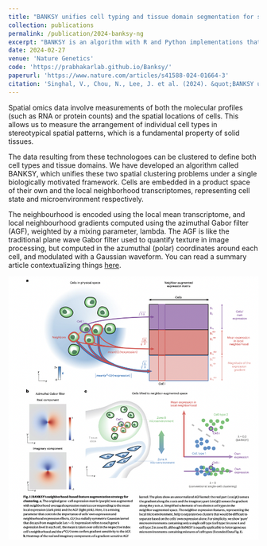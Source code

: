 ```yaml
---
title: "BANKSY unifies cell typing and tissue domain segmentation for scalable spatial omics data analysis"
collection: publications
permalink: /publication/2024-banksy-ng
excerpt: "BANKSY is an algorithm with R and Python implementations that identifies both cell types and tissue domains from spatially-resolved -omics data by incorporating spatial kernels capturing microenvironmental information, applicable to a range of spatially-resolved technologies, and scalable to millions of cells.<br/><img src='/images/banksy_fig1.png' height='628' width='495'>"
date: 2024-02-27
venue: 'Nature Genetics'
code: 'https://prabhakarlab.github.io/Banksy/'
paperurl: 'https://www.nature.com/articles/s41588-024-01664-3'
citation: 'Singhal, V., Chou, N., Lee, J. et al. (2024). &quot;BANKSY unifies cell typing and tissue domain segmentation for scalable spatial omics data analysis.&quot; <i>Nat Genet</i>.'
---
```


Spatial omics data involve measurements of both the molecular profiles (such as RNA or protein counts) and the spatial locations of cells. This allows us to measure the arrangement of individual cell types in stereotypical spatial patterns, which is a fundamental property of solid tissues. 

The data resulting from these technologoes can be clustered to define both cell types and tissue domains. We have developed an algorithm called BANKSY, which unifies these two spatial clustering problems under a single biologically motivated framework. Cells are embedded in a product space of their own and the local neighborhood transcriptomes, representing cell state and microenvironment respectively. 

The neighbourhood is encoded using the local mean transcriptome, and local neighbourhood gradients computed using the azimuthal Gabor filter (AGF), weighted by a mixing parameter, lambda. The AGF is like the traditional plane wave Gabor filter used to quantify texture in image processing, but computed in the azumuthal (polar) coordinates around each cell, and modulated with a Gaussian waveform. You can read a summary article contextualizing things [here](/files/banksy-news.pdf). 

![](/images/banksy_fig1.png)
<!-- 
Cell typing I: When reference data is not available, BANKSY can provide an accurate unsupervised alternative to reference-based deconvolution methods like RCTD for labeling Slide-seq data, which tends to have measurement noise due to contamination between adjacent spots: 

![](/images/banksy-image4.png)

The idea behind this ‘denoising’ effect is that lifting cells to BANKSY’s higher-dimensional neighour-augmented space can be used to disambiguate cell identities. This is because similar cells tend to have similar microenvironments, and so the separation along the neighborhood axis helps separate the cells better:

![](/images/banksy-image10.png)

Cell typing II: BANKSY can also be used to identify niche dependent cell subtypes. Cell types residing in distinct microenvironments can can have subtly distinct transcriptomes. BANKSY stratified mature oligodendrocytes in mouse hypothalamus MERFISH data into white matter (anterior commissure) and grey matter (general hypothalamic area) subpopulations, which were corroborated in matching scRNA-seq data (panel e)

![](/images/banksy-image5.png)

Cell typing III: In a MERSCOPE neoplastic human colon tumor dataset, BANKSY resolved intermingled mesenchymal and immune cell types, and identified cycling epithelial cells that could not be identified using nonspatial clustering (blue cells in h).

![](/images/banksy-image12.png)

Domain Segmentation: Performs domain segmentation when neighbourhood expression is upweighted: on the CODEX spatial proteomics data of human intestine, it identifies a CD66+ mature epithelial community and an α-smooth muscle actin-expressing community not found by non-spatial clustering, verified by marker expression:

![](/images/banksy-image6.png)

Importantly, it is substantially faster and more scalable than existing methods, enabling the processing of million-cell datasets. 

![](/images/banksy-image9.png)

Generality: can even be used for spatial batch correction, and outperforms other methods, including another method’s batch correction strategy https://bit.ly/48w9dX2 

![](/images/banksy-image8.png)

Robustness: works at default param settings across diverse data types. Also: robust to random number seed. 
![](/images/banksy-image1.png)

[Salas et al.](https://www.biorxiv.org/content/10.1101/2023.02.13.528102v1) and [Ren et al.](https://www.nature.com/articles/s41467-023-36707-6) independently benchmarked and recommended BANKSY, and [Shamir et al.](https://link.springer.com/article/10.1007/s00429-023-02748-2) showed it works even on brain MRI data. 

![](/images/banksy-image2.png)

All in all, BANKSY provides an accurate, biologically motivated, scalable and versatile framework for analyzing spatially resolved omics data. The image below gives a high level overview of the feature augmentation strategy taken by BANKSY.  -->